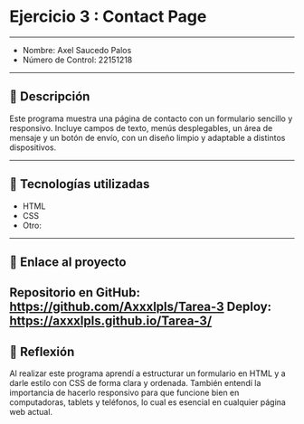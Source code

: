 # Ejercicio 3 : Contact Page

---

- Nombre: Axel Saucedo Palos
- Número de Control: 22151218

---

## 📌 Descripción
Este programa muestra una página de contacto con un formulario sencillo y responsivo. 
Incluye campos de texto, menús desplegables, un área de mensaje y un botón de envío, con un diseño limpio y adaptable a distintos dispositivos.


---

## 🚀 Tecnologías utilizadas
- HTML  
- CSS  
- Otro: 

---

## 🔗 Enlace al proyecto
Repositorio en GitHub: https://github.com/Axxxlpls/Tarea-3
Deploy: https://axxxlpls.github.io/Tarea-3/
---

## 📝 Reflexión
Al realizar este programa aprendí a estructurar un formulario en HTML y a darle estilo con CSS de forma clara y ordenada. 
También entendí la importancia de hacerlo responsivo para que funcione bien en computadoras, tablets y teléfonos, lo cual es esencial en cualquier página web actual.
